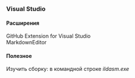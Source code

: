 ### Visual Studio

#### Расширения

GitHub Extension for Visual Studio  
MarkdownEditor

#### Полезное

Изучить сборку: в командной строке _ildasm.exe_
